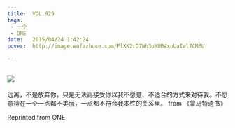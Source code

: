 ```yaml
---
title:	VOL.929
tags:
 - 一个
 - ONE
date:	2015/04/24 1:42:24
cover:	http://image.wufazhuce.com/FlXK2rD7Wh3oKUB4xnUaIwl7CMEU

---
```

![](http://image.wufazhuce.com/FlXK2rD7Wh3oKUB4xnUaIwl7CMEU)
---

远离，不是放弃你，只是无法再接受你以我不愿意、不适合的方式来对待我。不愿意待在一个一点都不美丽，一点都不符合我本性的关系里。 from 《蒙马特遗书》
 
Reprinted from ONE
